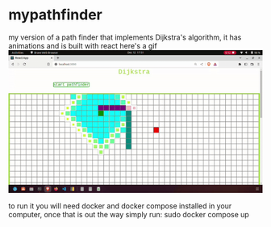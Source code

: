 # mypathfinder
my version of a path finder that implements Dijkstra's algorithm,
it has animations and is built with react
here's a gif
![](pathfinder.gif)

to run it you will need docker and docker compose installed in your computer,
once that is out the way simply run: sudo docker compose up
